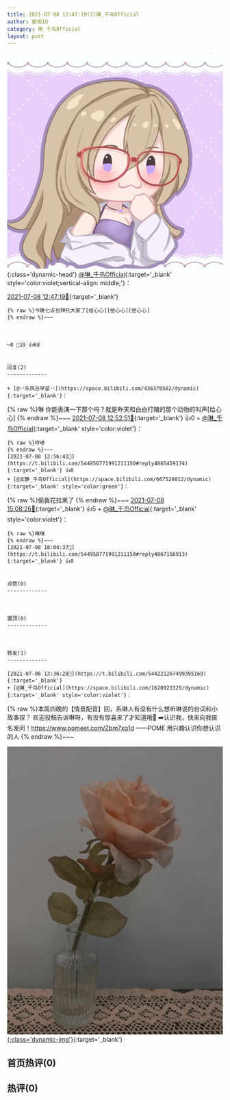 ```yaml
---
title: 2021-07-08 12:47:19(2)琳_千鸟Official
author: 御坂IO
category: 琳_千鸟Official
layout: post
---
```


![img](/images/c0a88f85ebd0d056f37b114e0748e69556c8b488.jpg){:class='dynamic-head'}
[@琳_千鸟Official](https://space.bilibili.com/1620923329/dynamic){:target='_blank' style='color:violet;vertical-align: middle;'}：

[2021-07-08 12:47:19🔗](https://t.bilibili.com/544950771991211150){:target='_blank'}

~~~
{% raw %}今晚七点也拜托大家了[给心心][给心心][给心心]
{% endraw %}~~~



↪️0 💬19 👍68


回复(2)
-------------

+ [@丷东风谷早苗丷](https://space.bilibili.com/436370502/dynamic){:target='_blank'}：
~~~
{% raw %}琳 你能表演一下那个吗？就是昨天和白白打赌的那个动物的叫声[给心心]
{% endraw %}~~~
[2021-07-08 12:52:51🔗](https://t.bilibili.com/544950771991211150#reply4865436414){:target='_blank'} 👍0
    + [@琳_千鸟Official](https://space.bilibili.com/1620923329/dynamic){:target='_blank' style='color:violet'}：
~~~
{% raw %}哼哧
{% endraw %}~~~
[2021-07-08 12:56:41🔗](https://t.bilibili.com/544950771991211150#reply4865459174){:target='_blank'} 👍0
+ [@文静_千鸟Official](https://space.bilibili.com/667526012/dynamic){:target='_blank' style='color:green'}：
~~~
{% raw %}偷我花拉黑了
{% endraw %}~~~
[2021-07-08 15:08:26🔗](https://t.bilibili.com/544950771991211150#reply4866158766){:target='_blank'} 👍5
    + [@琳_千鸟Official](https://space.bilibili.com/1620923329/dynamic){:target='_blank' style='color:violet'}：
~~~
{% raw %}啾咪
{% endraw %}~~~
[2021-07-08 18:04:37🔗](https://t.bilibili.com/544950771991211150#reply4867156913){:target='_blank'} 👍0


点赞(0)
-------------



置顶(0)
-------------



转发(1)
-------------

[2021-07-06 13:36:28🔗](https://t.bilibili.com/544221267499395169){:target='_blank'}
+ [@琳_千鸟Official](https://space.bilibili.com/1620923329/dynamic){:target='_blank' style='color:violet'}：
~~~
{% raw %}本周四晚的【情景配音】回，系琳人有没有什么想听琳说的台词和小故事捏？
欢迎投稿告诉琳呀，有没有惊喜来了才知道哦🤫
➡️认识我，快来向我匿名发问！https://www.pomeet.com/Zbm7xq1d 
 ——POME 用兴趣认识你想认识的人
{% endraw %}~~~


[![img](/images/e92c12b95e6f39f323149d7d2c4514c583baa8f2.jpg){:class='dynamic-img'}](/images/e92c12b95e6f39f323149d7d2c4514c583baa8f2.jpg){:target='_blank'}




首页热评(0)
-------------



热评(0)
-------------



